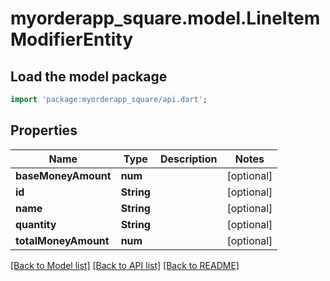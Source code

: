 # myorderapp_square.model.LineItemModifierEntity

## Load the model package
```dart
import 'package:myorderapp_square/api.dart';
```

## Properties
Name | Type | Description | Notes
------------ | ------------- | ------------- | -------------
**baseMoneyAmount** | **num** |  | [optional] 
**id** | **String** |  | [optional] 
**name** | **String** |  | [optional] 
**quantity** | **String** |  | [optional] 
**totalMoneyAmount** | **num** |  | [optional] 

[[Back to Model list]](../README.md#documentation-for-models) [[Back to API list]](../README.md#documentation-for-api-endpoints) [[Back to README]](../README.md)


